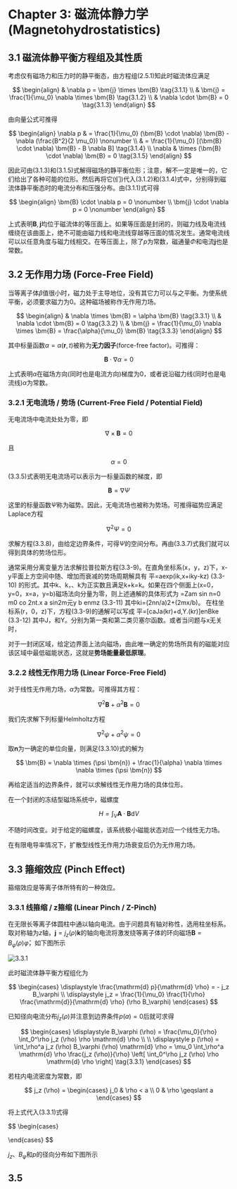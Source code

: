 # Chapter 3: 磁流体静力学 (Magnetohydrostatistics)

## 3.1 磁流体静平衡方程组及其性质

考虑仅有磁场力和压力时的静平衡态，由方程组$(2.5.1)$知此时磁流体应满足

$$
\begin{align}
& \nabla p = \bm{j} \times \bm{B} \tag{3.1.1} \\
& \bm{j} = \frac{1}{\mu_0} \nabla \times \bm{B} \tag{3.1.2} \\
& \nabla \cdot \bm{B} = 0 \tag{3.1.3}
\end{align}
$$

由向量公式可推得

$$
\begin{align}
\nabla p & = \frac{1}{\mu_0} (\bm{B} \cdot \nabla) \bm{B} - \nabla (\frac{B^2}{2 \mu_0}) \nonumber \\
& = \frac{1}{\mu_0} [(\bm{B} \cdot \nabla) \bm{B} - B \nabla B] \tag{3.1.4} \\
\nabla & \times (\bm{B} \cdot \nabla) \bm{B} = 0 \tag{3.1.5}
\end{align}
$$

因此可由$(3.1.3)$和$(3.1.5)$式解得磁场的静平衡位形；注意，解不一定是唯一的，它们给出了各种可能的位形。然后再将它(们)代入$(3.1.2)$和$(3.1.4)$式中，分别得到磁流体静平衡态时的电流分布和压强分布。由$(3.1.1)$式可得

$$
\begin{align}
\bm{B} \cdot \nabla p = 0 \nonumber \\
\bm{j} \cdot \nabla p = 0 \nonumber
\end{align}
$$

上式表明$\bm{B}, \bm{j}$均位于磁流体的等压面上。如果等压面是封闭的，则磁力线及电流线缠绕在该曲面上，绝不可能由磁力线和电流线穿越等压面的情况发生。通常电流线可以以任意角度与磁力线相交。在等压面上，除了$p$为常数，磁通量$\Phi$和电流$\bm{j}$也是常数。

## 3.2 无作用力场 (Force-Free Field)

当等离子体$\beta$值很小时，磁力处于主导地位，没有其它力可以与之平衡。为使系统平衡，必须要求磁力为0。这种磁场被称作无作用力场。

$$
\begin{align}
    & \nabla \times \bm{B} = \alpha \bm{B} \tag{3.3.1} \\
    & \nabla \cdot \bm{B} = 0 \tag{3.3.2} \\
    & \bm{j} = \frac{1}{\mu_0} \nabla \times \bm{B} = \frac{\alpha}{\mu_0} \bm{B} \tag{3.3.3}
\end{align}
$$

其中标量函数$\alpha = \alpha (\bm{r}, t)$被称为**无力因子**(force-free factor)。可推得：

$$
\bm{B} \cdot \nabla \alpha = 0 \tag{3.3.4}
$$

上式表明$\alpha$在磁场方向(同时也是电流方向)梯度为0，或者说沿磁力线(同时也是电流线)$\alpha$为常数。

### 3.2.1 无电流场 / 势场 (Current-Free Field / Potential Field)

无电流场中电流处处为零，即

$$
\nabla \times \bm{B} = 0 \tag{3.3.5}
$$

且

$$
\alpha = 0 \tag{3.3.6}
$$

$(3.3.5)$式表明无电流场可以表示为一标量函数的梯度，即

$$
\bm{B} = \nabla \Psi \tag{3.3.7}
$$

这里的标量函数$\Psi$称为磁势。因此，无电流场也被称为势场。可推得磁势应满足Laplace方程

$$
\nabla^2 \Psi = 0 \tag{3.3.8}
$$

求解方程$(3.3.8)$，由给定边界条件，可得$\Psi$的空间分布。再由$(3.3.7)$式我们就可以得到具体的势场位形。

通常采用分离变量方法求解拉普拉斯方程(3.3-9)。在直角坐标系(x，y，z)下，x-y平面上方空间中随、增加而衰减的势场周期解具有
平=aexp(ik,x+iky-kz) (3.3-10)
的形式。其中k、k，、k为正实数且满足k+k=k。如果在四个侧面上(x=0，y=0，x=a，y=b)磁场法向分量为零，则上述通解的具体形式为
=Zam sin
n=0 m0 co 2nt.x
a sin2m元y
b enmz (3.3-11)
其中ki=(2nn/a)2+(2mx/b)。
在柱坐标系(r，0，z)下，方程(3.3-9)的通解可以写成
平=[caJa(kr)+d,Y.(kr)]enBke (3.3-12)
其中J，和Y。分别为第一类和第二类贝塞尔函数。或者当问题与x无关时，

对于一封闭区域，给定边界面上法向磁场，由此唯一确定的势场所具有的磁能对应该区域中最低磁能状态，这就是**势场能量最低原理**。

### 3.2.2 线性无作用力场 (Linear Force-Free Field)

对于线性无作用力场，$\alpha$为常数。可推得其方程：

$$
\nabla^2 \bm{B} + \alpha^2 \bm{B} = 0
$$

我们先求解下列标量Helmholtz方程

$$
\nabla^2 \psi + \alpha^2 \psi = 0
$$

取$\bm{n}$为一确定的单位向量，则满足$(3.3.10)$式的解为

$$
\bm{B} = \nabla \times (\psi \bm{n}) + \frac{1}{\alpha} \nabla \times \nabla \times (\psi \bm{n})
$$

再给定适当的边界条件，就可以求解线性无作用力场的具体位形。

在一个封闭的冻结型磁场系统中，磁螺度

$$
H = \int_V \bm{A} \cdot \bm{B} \mathrm{d} V
$$

不随时间改变。对于给定的磁螺度，该系统极小磁能状态对应一个线性无力场。

在有限电导率情况下，扩散型线性无作用力场衰变后仍为无作用力场。

## 3.3 箍缩效应 (Pinch Effect)

箍缩效应是等离子体所特有的一种效应。

### 3.3.1 线箍缩 / z箍缩 (Linear Pinch / Z-Pinch)

在无限长等离子体圆柱中通以轴向电流。由于问题具有轴对称性，选用柱坐标系。取对称轴为$z$轴，$\bm{j} = j_z (\rho) \bm{k}$的轴向电流将激发绕等离子体的环向磁场$\bm{B} = B_\varphi (\rho) \hat{\varphi}$，如下图所示

![3.3.1](Figures/3.3.1.jpg)

此时磁流体静平衡方程组化为

$$
\begin{cases}
\displaystyle \frac{\mathrm{d} p}{\mathrm{d} \rho} = - j_z B_\varphi \\
\displaystyle j_z = \frac{1}{\mu_0} \frac{1}{\rho} \frac{\mathrm{d}}{\mathrm{d} \rho} (\rho B_\varphi)
\end{cases}
$$

已知径向电流分布$j_z (\rho)$并注意到边界条件$p (a) = 0$后就可求得

$$
\begin{cases}
\displaystyle B_\varphi (\rho) = \frac{\mu_0}{\rho} \int_0^\rho j_z (\rho) \rho \mathrm{d} \rho \\ \\
\displaystyle p (\rho) = \int_\rho^a j_z (\rho) B_\varphi (\rho) \mathrm{d} \rho = \mu_0 \int_\rho^a \mathrm{d} \rho \frac{j_z (\rho)}{\rho} \left[ \int_0^\rho j_z (\rho) \rho \mathrm{d} \rho \right] \tag{3.3.1}
\end{cases}
$$

若柱内电流密度为常数，即

$$
j_z (\rho) = \begin{cases}
j_0 & \rho < a \\
0 & \rho \geqslant a
\end{cases}
$$

将上式代入$(3.3.1)$式得

$$
\begin{cases}

\end{cases}
$$

$j_z$、$B_\varphi$和$p$的径向分布如下图所示

## 3.5